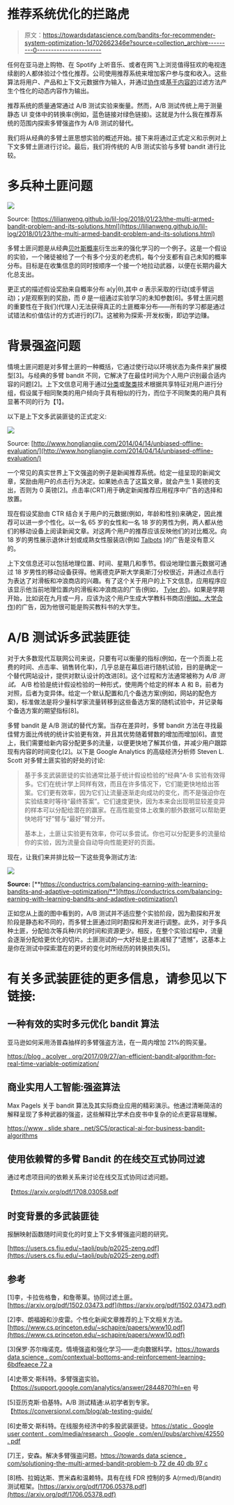 # 推荐系统优化的拦路虎

> 原文：<https://towardsdatascience.com/bandits-for-recommender-system-optimization-1d702662346e?source=collection_archive---------0----------------------->

任何在亚马逊上购物、在 Spotify 上听音乐、或者在网飞上浏览值得狂欢的电视连续剧的人都体验过个性化推荐。公司使用推荐系统来增加客户参与度和收入。这些算法将用户、产品和上下文元数据作为输入，并通过[协作](https://en.wikipedia.org/wiki/Collaborative_filtering)或[基于内容的](https://en.wikipedia.org/wiki/Recommender_system#Content-based_filtering)过滤方法产生个性化的动态内容作为输出。

推荐系统的质量通常通过 A/B 测试实验来衡量。然而，A/B 测试传统上用于测量静态 UI 变体中的转换率(例如，蓝色链接对绿色链接)。这就是为什么我在推荐系统的范围内探索多臂强盗作为 A/B 测试的替代。

我们将从经典的多臂土匪思想实验的概述开始。接下来将通过正式定义和示例对上下文多臂土匪进行讨论。最后，我们将传统的 A/B 测试实验与多臂 bandit 进行比较。

# **多兵种土匪问题**

![](img/00cfdcc6e51518453f3e183d1fbf076d.png)

Source: [https://lilianweng.github.io/lil-log/2018/01/23/the-multi-armed-bandit-problem-and-its-solutions.html](https://lilianweng.github.io/lil-log/2018/01/23/the-multi-armed-bandit-problem-and-its-solutions.html)

多臂土匪问题是从经典[贝叶斯概率](https://en.wikipedia.org/wiki/Bayesian_probability)衍生出来的强化学习的一个例子。这是一个假设的实验，一个赌徒被给了一个有多个分支的老虎机，每个分支都有自己未知的概率分布。目标是在收集信息的同时按顺序一个接一个地拉动武器，以便在长期内最大化总支出。

更正式的描述假设奖励来自概率分布 a(y|θ),其中 *a* 表示采取的行动(或手臂运动)；*y*是观察到的奖励，而 *θ* 是一组通过实验学习的未知参数[6]。多臂土匪问题的重要性在于我们(代理人)无法获得真正的土匪概率分布——所有的学习都是通过试错法和价值估计的方式进行的[7]。这被称为探索-开发权衡，即边学边赚。

# 背景强盗问题

情境土匪问题是对多臂土匪的一种概括，它通过使行动以环境状态为条件来扩展模型[3]。与经典的多臂 bandit 不同，它解决了在最佳时间为个人用户识别最合适内容的问题[2]。上下文信息可用于通过[分类](https://en.wikipedia.org/wiki/Classification)或[聚类](https://en.wikipedia.org/wiki/Cluster_analysis)技术根据共享特征对用户进行分组，假设属于相同聚类的用户倾向于具有相似的行为，而位于不同聚类的用户具有显著不同的行为【1】。

以下是上下文多武装匪徒的正式定义:

![](img/9e7ade9fee144006d7e54d35c347bfc4.png)

Source: [http://www.hongliangjie.com/2014/04/14/unbiased-offline-evaluation/](http://www.hongliangjie.com/2014/04/14/unbiased-offline-evaluation/)

一个常见的真实世界上下文强盗的例子是新闻推荐系统。给定一组呈现的新闻文章，奖励由用户的点击行为决定。如果她点击了这篇文章，就会产生 1 英镑的支出，否则为 0 英镑[2]。点击率(CRT)用于确定新闻推荐应用程序中广告的选择和放置。

现在假设奖励由 CTR 结合关于用户的元数据(例如，年龄和性别)来确定，因此推荐可以进一步个性化。以一名 65 岁的女性和一名 18 岁的男性为例，两人都从他们的移动设备上阅读新闻文章。对这两个用户的推荐应该反映他们的对比概况。向 18 岁的男性展示退休计划或成熟女性服装店(例如 [Talbots](https://www.talbots.com/online/) )的广告是没有意义的。

上下文信息还可以包括地理位置、时间、星期几和季节。假设地理位置元数据可通过 18 岁男性的移动设备获得。他离德克萨斯大学奥斯汀分校很近，并通过点击行为表达了对滑板和冲浪商店的兴趣。有了这个关于用户的上下文信息，应用程序应该显示他当前地理位置内的滑板和冲浪商店的广告(例如， [Tyler 的](http://www.tylerstx.com/tylers-on-the-drag/))。如果是学期开始，比如说在九月或一月，应该为这个用户生成大学教科书商店[(例如，大学合作](http://www.universitycoop.com/))的广告，因为他很可能是购买教科书的大学生。

# A/B 测试诉多武装匪徒

对于大多数现代互联网公司来说，只要有可以衡量的指标(例如，在一个页面上花费的时间、点击率、销售转化率)，几乎总是在幕后进行随机试验，目的是确定一个替代网站设计，提供对默认设计的改进[8]。这个过程和方法通常被称为 *A/B 测试。* A/B 检验是统计假设检验的一种形式，使用两个给定的样本 A 和 B，前者为对照，后者为变异体。给定一个默认配置和几个备选方案(例如，网站的配色方案)，标准做法是将少量科学家流量转移到这些备选方案的随机试验中，并记录每个备选方案的期望指标[8]。

多臂 bandit 是 A/B 测试的替代方案。当存在差异时，多臂 bandit 方法在寻找最佳臂方面比传统的统计实验更有效，并且其优势随着臂数的增加而增加[6]。直觉上，我们需要给新内容分配更多的流量，以便更快地了解其价值，并减少用户跟踪现有内容的时间变化[2]。以下是 Google Analytics 的高级经济分析师 Steven L. Scott 对多臂土匪实验的好处的讨论:

> 基于多支武装匪徒的实验通常比基于统计假设检验的“经典”A-B 实验有效得多。它们在统计学上同样有效，而且在许多情况下，它们能更快地给出答案。它们更有效率，因为它们让流量逐渐走向成功的变化，而不是强迫你在实验结束时等待“最终答案”。它们速度更快，因为本来会出现明显较差变异的样本可以分配给潜在的赢家。在高性能变体上收集的额外数据可以帮助更快地将“好”臂与“最好”臂分开。
> 
> 基本上，土匪让实验更有效率，你可以多尝试。你也可以分配更多的流量给你的实验，因为流量会自动导向性能更好的页面。

现在，让我们来并排比较一下这些竞争测试方法:

![](img/37b0ef559b9794083c230171176aa6c9.png)

**Source:** [**https://conductrics.com/balancing-earning-with-learning-bandits-and-adaptive-optimization/**](https://conductrics.com/balancing-earning-with-learning-bandits-and-adaptive-optimization/)

正如您从上面的图中看到的，A/B 测试并不适应整个实验阶段，因为勘探和开发阶段是静态和不同的，而多臂土匪通过同时勘探和开发进行调整。此外，对于多兵种土匪，分配给次等兵种/片的时间和资源更少。相反，在整个实验过程中，流量会逐渐分配给更优化的切片。土匪测试的一大好处是土匪减轻了“遗憾”，这基本上是你在测试中探索潜在的更坏的变化时所经历的转换损失[5]。

# 有关多武装匪徒的更多信息，请参见以下链接:

## 一种有效的实时多元优化 bandit 算法

亚马逊如何采用汤普森抽样的多臂强盗方法，在一周内增加 21%的购买量。

[https://blog . acolyer . org/2017/09/27/an-efficient-bandit-algorithm-for-real-time-variable-optimization/](https://blog.acolyer.org/2017/09/27/an-efficient-bandit-algorithm-for-real-time-multivariate-optimization/)

## 商业实用人工智能:强盗算法

Max Pagels 关于 bandit 算法及其实际商业应用的精彩演示。他通过清晰简洁的解释呈现了多种武器的强盗，这些解释比学术白皮书中复杂的论点更容易理解。

[https://www . slide share . net/SC5/practical-ai-for-business-bandit-algorithms](https://www.slideshare.net/SC5/practical-ai-for-business-bandit-algorithms)

## 使用依赖臂的多臂 Bandit 的在线交互式协同过滤

通过考虑项目间的依赖关系来讨论在线交互式协同过滤问题。

【https://arxiv.org/pdf/1708.03058.pdf 

## 时变背景的多武装匪徒

报酬映射函数随时间变化的时变上下文多臂强盗问题的研究。

[https://users.cs.fiu.edu/~taoli/pub/p2025-zeng.pdf](https://users.cs.fiu.edu/~taoli/pub/p2025-zeng.pdf)

## 参考

[1]李，卡拉佐格鲁，和詹蒂莱。协同过滤土匪。[https://arxiv.org/pdf/1502.03473.pdf](https://arxiv.org/pdf/1502.03473.pdf)

[2]李、朗福姆和沙皮雷。个性化新闻文章推荐的上下文相关方法。[https://www.cs.princeton.edu/~schapire/papers/www10.pdf](https://www.cs.princeton.edu/~schapire/papers/www10.pdf)

[3]保罗·苏尔梅诺克。情境强盗和强化学习——走向数据科学。[https://towards data science . com/contextual-bottoms-and-reinforcement-learning-6bdfeaece 72 a](/contextual-bandits-and-reinforcement-learning-6bdfeaece72a)

[4]史蒂文·斯科特。多臂强盗实验。【https://support.google.com/analytics/answer/2844870?hl=en 号

[5]亚历克斯·伯基特。A/B 测试精通:从初学者到专家。【https://conversionxl.com/blog/ab-testing-guide/ 

[6]史蒂文·斯科特。在线服务经济中的多股武装匪徒。[https://static . Google user content . com/media/research . Google . com/en//pubs/archive/42550 . pdf](https://static.googleusercontent.com/media/research.google.com/en//pubs/archive/42550.pdf)

[7]王，安森。解决多臂强盗问题。[https://towards data science . com/solutioning-the-multi-armed-bandit-problem-b 72 de 40 db 97 c](/solving-the-multi-armed-bandit-problem-b72de40db97c)

[8]杨、拉姆达斯、贾米森和温赖特。具有在线 FDR 控制的多 A(rmed)/B(andit)测试框架。[https://arxiv.org/pdf/1706.05378.pdf](https://arxiv.org/pdf/1706.05378.pdf)